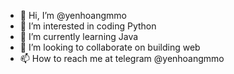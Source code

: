 - 👋 Hi, I’m @yenhoangmmo
- 👀 I’m interested in coding Python
- 🌱 I’m currently learning Java
- 💞️ I’m looking to collaborate on building web
- 📫 How to reach me at telegram @yenhoangmmo

<!---
yenhoangmmo/yenhoangmmo is a ✨ special ✨ repository because its `README.md` (this file) appears on your GitHub profile.
You can click the Preview link to take a look at your changes.
--->
